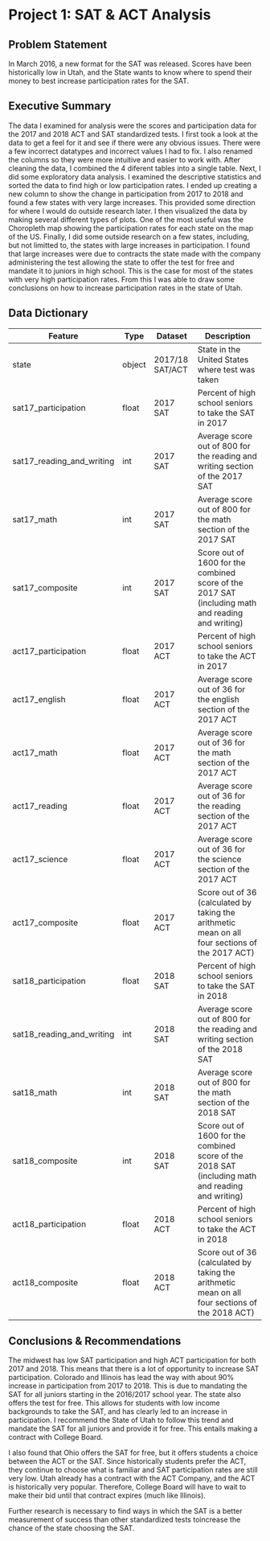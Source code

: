# Project 1: SAT & ACT Analysis
## Problem Statement
In March 2016, a new format for the SAT was released. Scores have been historically low in Utah, and the State wants to know where to spend their money to best increase participation rates for the SAT.
## Executive Summary
The data I examined for analysis were the scores and participation data for the 2017 and 2018 ACT and SAT standardized tests. I first took a look at the data to get a feel for it and see if there were any obvious issues. There were a few incorrect datatypes and incorrect values I had to fix. I also renamed the columns so they were more intuitive and easier to work with. After cleaning the data, I combined the 4 diferent tables into a single table. Next, I did some exploratory data analysis. I examined the descriptive statistics and sorted the data to find high or low participation rates. I ended up creating a new column to show the change in participation from 2017 to 2018 and found a few states with very large increases. This provided some direction for where I would do outside research later. I then visualized the data by making several different types of plots. One of the most useful was the Choropleth map showing the participation rates for each state on the map of the US. Finally, I did some outside research on a few states, including, but not limitted to, the states with large increases in participation. I found that large increases were due to contracts the state made with the company administering the test allowing the state to offer the test for free and mandate it to juniors in high school. This is the case for most of the states with very high participation rates. From this I was able to draw some conclusions on how to increase participation rates in the state of Utah.
## Data Dictionary
|Feature|Type|Dataset|Description|
|---|---|---|---|
|state|object|2017/18 SAT/ACT|State in the United States where test was taken|
|sat17_participation|float|2017 SAT|Percent of high school seniors to take the SAT in 2017|
|sat17_reading_and_writing|int|2017 SAT|Average score out of 800 for the reading and writing section of the 2017 SAT|
|sat17_math|int|2017 SAT|Average score out of 800 for the math section of the 2017 SAT|
|sat17_composite|int|2017 SAT|Score out of 1600 for the combined score of the 2017 SAT (including math and reading and writing)|
|act17_participation|float|2017 ACT|Percent of high school seniors to take the ACT in 2017|
|act17_english|float|2017 ACT|Average score out of 36 for the english section of the 2017 ACT|
|act17_math|float|2017 ACT|Average score out of 36 for the math section of the 2017 ACT|
|act17_reading|float|2017 ACT|Average score out of 36 for the reading section of the 2017 ACT|
|act17_science|float|2017 ACT|Average score out of 36 for the science section of the 2017 ACT|
|act17_composite|float|2017 ACT|Score out of 36 (calculated by taking the arithmetic mean on all four sections of the 2017 ACT)|
|sat18_participation|float|2018 SAT|Percent of high school seniors to take the SAT in 2018|
|sat18_reading_and_writing|int|2018 SAT|Average score out of 800 for the reading and writing section of the 2018 SAT|
|sat18_math|int|2018 SAT|Average score out of 800 for the math section of the 2018 SAT|
|sat18_composite|int|2018 SAT|Score out of 1600 for the combined score of the 2018 SAT (including math and reading and writing)|
|act18_participation|float|2018 ACT|Percent of high school seniors to take the ACT in 2018|
|act18_composite|float|2018 ACT|Score out of 36 (calculated by taking the arithmetic mean on all four sections of the 2018 ACT)|
## Conclusions & Recommendations
<p> The midwest has low SAT participation and high ACT participation for both 2017 and 2018. This means that there is a lot of opportunity to increase SAT participation. Colorado and Illinois has lead the way with about 90% increase in participation from 2017 to 2018. This is due to mandating the SAT for all juniors starting in the 2016/2017 school year. The state also offers the test for free. This allows for students with low income backgrounds to take the SAT, and has clearly led to an increase in participation. I recommend the State of Utah to follow this trend and mandate the SAT for all juniors and provide it for free. This entails making a contract with College Board. <p/>
<p> I also found that Ohio offers the SAT for free, but it offers students a choice between the ACT or the SAT. Since historically students prefer the ACT, they continue to choose what is familiar and SAT participation rates are still very low. Utah already has a contract with the ACT Company, and the ACT is historically very popular. Therefore, College Board will have to wait to make their bid until that contract expires (much like Illinois). <p/>
<p> Further research is necessary to find ways in which the SAT is a better measurement of success than other standardized tests toincrease the chance of the state choosing the SAT. <p/>